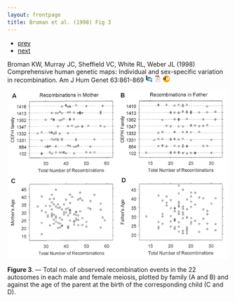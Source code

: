 ```yaml
---
layout: frontpage
title: Broman et al. (1998) Fig 3
---
```


<div class="navbar">
  <div class="navbar-inner">
      <ul class="nav">
          <li><a href="mousebc_fig3.html">prev</a></li>
          <li><a href="iplotCorr.html">next</a></li>
      </ul>
  </div>
</div>

Broman KW, Murray JC, Sheffield VC, White RL, Weber JL (1998) Comprehensive human genetic maps: Individual
and sex-specific variation in recombination. Am J Hum Genet 63:861-869
[![PubMed](../icons16/pubmed-icon.png)](https://www.ncbi.nlm.nih.gov/pubmed/9718341)
[![pdf (534k)](../icons16/pdf-icon.png)](https://www.cell.com/action/showPdf?pii=S0002-9297%2807%2961389-5)
[![doi](../icons16/doi-icon.png)](https://doi.org/10.1086/302011)

![Broman et al. (1998) Fig 3](../../assets/bigpublpics/geneticmaps_fig3_lg.png)

**Figure 3**. &mdash; Total no. of observed recombination events in the 22
autosomes in each male and female meiosis, plotted by family (A and
B) and against the age of the parent at the birth of the
corresponding child (C and D).
